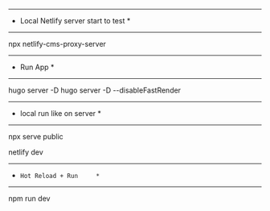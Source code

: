 **************************************
* Local Netlify server start to test *
**************************************

npx netlify-cms-proxy-server

***********
* Run App *
***********
hugo server -D
hugo server -D --disableFastRender

****************************
* local run like on server *
****************************

npx serve public

netlify dev

****************************
*     Hot Reload + Run     *
****************************
npm run dev